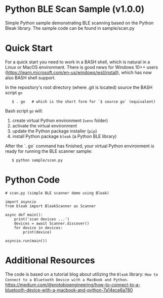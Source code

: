 # Python BLE Scan Sample (v1.0.0)

Simple Python sample demonstrating BLE scanning based on the Python Bleak
library. The sample code can be found in sample/scan.py


# Quick Start

For a quick start you need to work in a BASH shell, which is natural
in a Linux or MacOS environment. There is good news for Windows 10++ users
(https://learn.microsoft.com/en-us/windows/wsl/install), which has now also
BASH shell support.

In the repository's root directory (where .git is located) source the
BASH script `go`

```
   $ . go   # which is the short form for `$ source go` (equivalent)
```

Bash script `go` will:

1) create virtual Python environment (`venv` folder)
2) activate the virtual environment
3) update the Python package installer (`pip`)
4) install Python package `bleak` (a Python BLE library)

After the ´. go´ command has finished, your virtual Python environment is ready
for running the BLE scanner sample:

```
   $ python sample/scan.py
```


# Python Code

```
# scan.py (simple BLE scanner demo using Bleak)

import asyncio
from bleak import BleakScanner as Scanner

async def main():
    print('scan devices ...')
    devices = await Scanner.discover()
    for device in devices:
        print(device)

asyncio.run(main())
```

# Additional Resources

The code is based on a tutorial blog about utilizing the `Bleak` library:
`How to Connect to a Bluetooth Device with a MacBook and Python`.
https://medium.com/@protobioengineering/how-to-connect-to-a-bluetooth-device-with-a-macbook-and-python-7a14ece6a780
